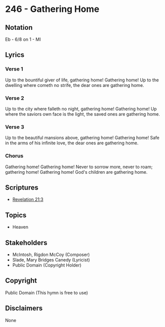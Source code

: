 # 246 - Gathering Home

## Notation

Eb - 6/8 on 1 - MI

## Lyrics

### Verse 1

Up to the bountiful giver of life, gathering home! Gathering home! Up to the dwelling where cometh no strife, the dear ones are gathering home.

### Verse 2

Up to the city where falleth no night, gathering home! Gathering home! Up where the saviors own face is the light, the saved ones are gathering home.

### Verse 3

Up to the beautiful mansions above, gathering home! Gathering home! Safe in the arms of his infinite love, the dear ones are gathering home.

### Chorus

Gathering home! Gathering home! Never to sorrow more, never to roam; gathering home! Gathering home! God's children are gathering home.


## Scriptures

- [Revelation 21:3](https://www.biblegateway.com/passage/?search=Revelation%2021%3A3)

## Topics

- Heaven

## Stakeholders

- McIntosh, Rigdon McCoy (Composer)
- Slade, Mary Bridges Canedy (Lyricist)
- Public Domain (Copyright Holder)

## Copyright

Public Domain
(This hymn is free to use)

## Disclaimers

None

